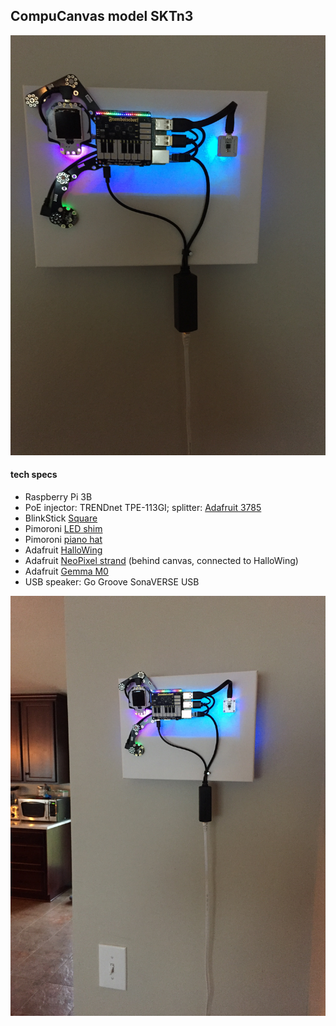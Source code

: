 ## CompuCanvas model SKTn3

![SKTn3-a](images/SKTn3-a.JPG)

#### tech specs

* Raspberry Pi 3B
* PoE injector: TRENDnet TPE-113GI; splitter: [Adafruit 3785](https://www.adafruit.com/product/3785)
* BlinkStick [Square](https://www.blinkstick.com/products/blinkstick-square)
* Pimoroni [LED shim](https://shop.pimoroni.com/products/led-shim)
* Pimoroni [piano hat](https://shop.pimoroni.com/products/piano-hat)
* Adafruit [HalloWing](https://www.adafruit.com/product/3900)
* Adafruit [NeoPixel strand](https://www.adafruit.com/product/3630) (behind canvas, connected to HalloWing)
* Adafruit [Gemma M0](https://www.adafruit.com/product/3501)
* USB speaker: Go Groove SonaVERSE USB

![SKTn3-b](images/SKTn3-b.JPG)
